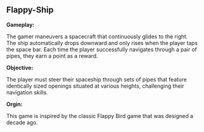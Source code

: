 Flappy-Ship
---------
**Gameplay:**

The gamer maneuvers a spacecraft that continuously glides to the right. The ship automatically drops downward and only rises when the player taps the space bar. Each time the player successfully navigates through a pair of pipes, they earn a point as a reward.

**Objective:**

The player must steer their spaceship through sets of pipes that feature identically sized openings situated at various heights, challenging their navigation skills.

**Orgin:**

This game is inspired by the classic Flappy Bird game that was designed a decade ago.
